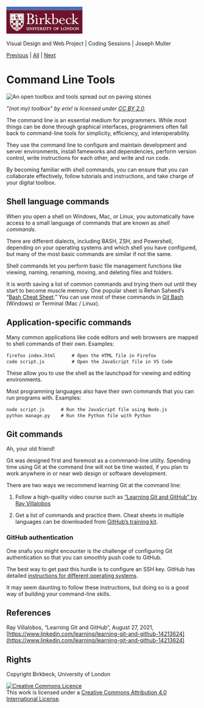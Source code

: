 ![Birkbeck, University of London](images/birkbeck-logo.jpg)

Visual Design and Web Project | Coding Sessions | Joseph Muller

[Previous](Drawing-shapes-text-and-transformations.md) | [All](README.md) | [Next](javascript-animation.md)

# Command Line Tools

![An open toolbox and tools spread out on paving
stones](images/toolbox.jpg)

*"(not my) toolbox" by erix! is licensed under [CC BY
2.0](https://creativecommons.org/licenses/by/2.0/?ref=openverse).*

The command line is an essential medium for programmers. While most things
can be done through graphical interfaces, programmers often fall back to
command-line tools for simplicity, efficiency, and interoperability.

They use the command line to configure and maintain development and server
environments, install fameworks and dependencies, perform version control,
write instructions for each other, and write and run code.

By becoming familiar with shell commands, you can ensure that you can
collaborate effectively, follow tutorials and instructions, and take
charge of your digital toolbox.

## Shell language commands

When you open a shell on Windows, Mac, or Linux, you automatically have
access to a small language of commands that are known as *shell commands*.

There are different dialects, including BASH, ZSH, and Powershell,
depending on your operating systems and which shell you have configured,
but many of the most basic commands are similar if not the same.

Shell commands let you perform basic file management functions like
viewing, naming, renaming, moving, and deleting files and folders.

It is worth saving a list of common commands and trying them out until
they start to become muscle memory. One popular sheet is Rehan Saheed’s
“[Bash Cheat Sheet](https://github.com/RehanSaeed/Bash-Cheat-Sheet).” You
can use most of these commands in [Git Bash](https://gitforwindows.org/)
(Windows) or Terminal (Mac / Linux).

## Application-specific commands

Many common applications like code editors and web browsers are mapped to
shell commands of their own. Examples:

```shell
firefox index.html  	# Open the HTML file in Firefox
code script.js      	# Open the JavaScript file in VS Code
```

These allow you to use the shell as the launchpad for viewing
and editing environments. 

Most programming languages also have their own commands that you can run
programs with. Examples:

```shell 
node script.js		# Run the JavaScript file using Node.js
python manage.py	# Run the Python file with Python
```

## Git commands

Ah, your old friend!

Git was designed first and foremost as a commnand-line utility. Spending
time using Git at the command line will not be time wasted, if you plan to
work anywhere in or near web design or software development.

There are two ways we recommend learning Git at the command line:

1. Follow a high-quality video course such as [“Learning Git and GitHub” by Ray Villalobos](https://www.linkedin.com/learning/learning-git-and-github-14213624)

2. Get a list of commands and practice them. Cheat sheets in multiple
   languages can be downloaded from [GitHub’s training kit](https://training.github.com/).

### GitHub authentication

One snafu you might encounter is the challenge of configuring Git
authentication so that you can smoothly push code to GitHub.

The best way to get past this hurdle is to configure an SSH key. GitHub
has detailed [instructions for different operating
systems](https://docs.github.com/en/authentication/connecting-to-github-with-ssh/generating-a-new-ssh-key-and-adding-it-to-the-ssh-agent).

It may seem daunting to follow these instructions, but doing so is a good
way of building your command-line skills.

## References

Ray Villalobos, “Learning Git and GitHub”, August 27, 2021,
[https://www.linkedin.com/learning/learning-git-and-github-14213624](https://www.linkedin.com/learning/learning-git-and-github-14213624)

## Rights

Copyright Birkbeck, University of London

<a rel="license" href="http://creativecommons.org/licenses/by/4.0/"><img alt="Creative Commons Licence" src="https://i.creativecommons.org/l/by/4.0/88x31.png" /></a><br />This work is licensed under a <a rel="license" href="http://creativecommons.org/licenses/by/4.0/">Creative Commons Attribution 4.0 International License</a>.
